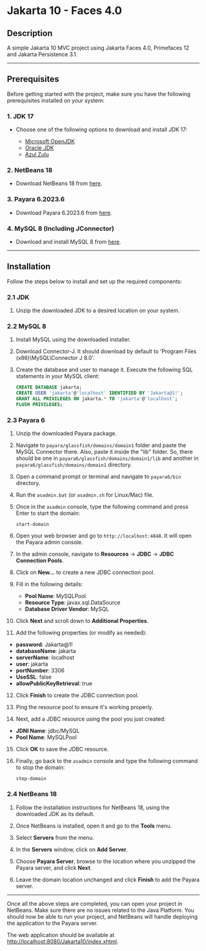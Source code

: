 # Jakarta 10 - Faces 4.0

## Description

A simple Jakarta 10 MVC project using Jakarta Faces 4.0, Primefaces 12 and Jakarta Persistence 3.1.

---

## Prerequisites

Before getting started with the project, make sure you have the following prerequisites installed on your system:

### 1. JDK 17

- Choose one of the following options to download and install JDK 17:

  - [Microsoft OpenJDK](https://learn.microsoft.com/en-us/java/openjdk/download)
  - [Oracle JDK](https://www.oracle.com/java/technologies/downloads/)
  - [Azul Zulu](https://www.azul.com/downloads/#zulu)

### 2. NetBeans 18

- Download NetBeans 18 from [here](https://netbeans.apache.org/).

### 3. Payara 6.2023.6

- Download Payara 6.2023.6 from [here](https://www.payara.fish/downloads/payara-platform-community-edition/).

### 4. MySQL 8 (Including JConnector)

- Download and install MySQL 8 from [here](https://dev.mysql.com/downloads/installer/).

---

## Installation

Follow the steps below to install and set up the required components:

### 2.1 JDK

1. Unzip the downloaded JDK to a desired location on your system.

### 2.2 MySQL 8

1. Install MySQL using the downloaded installer.

2. Download Connector-J. It should download by default to 'Program Files (x86)\MySQL\Connector J 8.0'.

3. Create the database and user to manage it. Execute the following SQL statements in your MySQL client:

   ```sql
   CREATE DATABASE jakarta;
   CREATE USER 'jakarta'@'localhost' IDENTIFIED BY 'Jakarta@1!';
   GRANT ALL PRIVILEGES ON jakarta.* TO 'jakarta'@'localhost';
   FLUSH PRIVILEGES;
   ```

### 2.3 Payara 6

1. Unzip the downloaded Payara package.

2. Navigate to `payara/glassfish/domains/domain1` folder and paste the MySQL Connector there. Also, paste it inside the "lib" folder. So, there should be one in `payara6/glassfish/domains/domain1/lib` and another in `payara6/glassfish/domains/domain1` directory.

3. Open a command prompt or terminal and navigate to `payara6/bin` directory.

4. Run the `asadmin.bat` (or `asadmin.sh` for Linux/Mac) file.

5. Once in the `asadmin` console, type the following command and press Enter to start the domain:

   ```shell
   start-domain
   ```

6. Open your web browser and go to `http://localhost:4848`. It will open the Payara admin console.

7. In the admin console, navigate to **Resources** -> **JDBC** -> **JDBC Connection Pools**.

8. Click on **New...** to create a new JDBC connection pool.

9. Fill in the following details:

   - **Pool Name**: MySQLPool
   - **Resource Type**: javax.sql.DataSource
   - **Database Driver Vendor**: MySQL

10. Click **Next** and scroll down to **Additional Properties**.

11. Add the following properties (or modify as needed):

   - **password**: Jakarta@1!
   - **databaseName**: jakarta
   - **serverName**: localhost
   - **user**: jakarta
   - **portNumber**: 3306
   - **UseSSL**: false
   - **allowPublicKeyRetrieval**: true

12. Click **Finish** to create the JDBC connection pool.

13. Ping the resource pool to ensure it's working properly.

14. Next, add a JDBC resource using the pool you just created:

   - **JDNI Name**: jdbc/MySQL
   - **Pool Name**: MySQLPool

15. Click **OK** to save the JDBC resource.

16. Finally, go back to the `asadmin` console and type the following command to stop the domain:

    ```shell
    stop-domain
    ```

### 2.4 NetBeans 18

1. Follow the installation instructions for NetBeans 18, using the downloaded JDK as its default.

2. Once NetBeans is installed, open it and go to the **Tools** menu.

3. Select **Servers** from the menu.

4. In the **Servers** window, click on **Add Server**.

5. Choose **Payara Server**, browse to the location where you unzipped the Payara server, and click **Next**.

6. Leave the domain location unchanged and click **Finish** to add the Payara server.

---

Once all the above steps are completed, you can open your project in NetBeans. Make sure there are no issues related to the Java Platform. You should now be able to run your project, and NetBeans will handle deploying the application to the Payara server.

The web application should be available at [http://localhost:8080/Jakarta10/index.xhtml](http://localhost:8080/Jakarta10/index.xhtml).

